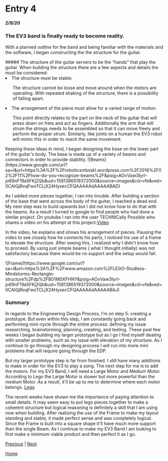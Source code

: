 # Entry 4
##### 2/9/20

### The EV3 band is finally ready to become reality.
<p>With a planned outline for the band and being familiar with the materials and the software, I began constructing the the structure for the guitar. </p>
##### The structure of the guitar servers to be the “hands” that play the guitar. When building the structure there are a few aspects and details the must be considered:

<li>The structure must be stable:</li>
<ul>The structure cannot be loose and move around when the motors are operating. With repeated shaking of the structure, there is a possibility of falling apart. </ul>
<li>The arrangement of the piece must allow for a varied range of motion</li>
<ul>This point directly relates to the part on the neck of  the guitar that will press down on frets and act as fingers. Additionally the arm that will strum the strings needs to be assembled so that it can move freely and perform the proper strum. Similarly, like joints on a human the EV3 robot will mimic this in order to reach the same movement. </ul>


<p>Keeping these ideas in mind, I began designing the base on the lower part of the guitar's body. The base is made up of a variety of beams and connectors in order to provide stability.
![Beams](https://www.google.com/url?sa=i&url=https%3A%2F%2Froboticsmbsskl.wordpress.com%2F2018%2F02%2F11%2Fhow-do-you-recognize-beams%2F&psig=AOvVaw3IyrI-jo69nF19a5FKj2Qb&ust=1581386519372000&source=images&cd=vfe&ved=0CAIQjRxqFwoTCLjX24HyxecCFQAAAAAdAAAAABAD)

As I added more pieces together, I ran into trouble. After building a section of the base that went across the body of the guitar, I reached a dead end. My next step was to build upwards but I did not  know how to do that with the beams. As a result I turned to google to find people who had done a similar project. On youtube I ran into the user TECHNICally Possible who shares a video on his attempt at this project.<a href = "https://www.youtube.com/watch?v=EN-7cMjmFv0">Video </a>

In the video, he explains and shows his arrangement of pieces. Pausing the video to see closely how he connects his parts, I noticed his use of a frame to elevate the structure.  After seeing this, I realized why I didn't know how to proceed. By using just simple beams ( what I thought initially) was not satisfactory because there would be no support and the setup would fall.
</p>
![Frame](https://www.google.com/url?sa=i&url=https%3A%2F%2Fwww.amazon.com%2FLEGO-Studless-Mindstorms-Rectangle-structure%2Fdp%2FB01M0XFHNY&psig=AOvVaw3IyrI-jo69nF19a5FKj2Qb&ust=1581386519372000&source=images&cd=vfe&ved=0CAIQjRxqFwoTCLjX24HyxecCFQAAAAAdAAAAABAJ)

### Summary
<p>
In regards to the Engineering Design Process, I’m on step 5: creating a prototype. But even within this step, I am constantly going back and performing mini-cycle through the entire process: defining my issue  researching, brainstorming, planning, creating, and testing. These past few weeks I began building my larger prototype but as I go I find myself dealing with smaller problems, such as my issue with elevation of my structure. As I continue to go through my designing process I will run into more mini problems that will require going through the EDP.

But my larger prototype step is far from finished. I still have many additions to make in order for the EV3 to play a song. The next step for me is to add the motors. For my EV3 Band, I will need a Large Motor and Medium Motor. According to Lego the Large Motor is slower but more powerful than the medium Motor. As a result, it'll be up to me to determine where each motor belongs.  <a href =https://counties.agrilife.org/gillespie/files/2015/04/EV3-Motors-Sensors-Explained.pdf >Lego </a>


The recent weeks have shown me the importance of paying attention to small details. It may seem easy to put lego pieces together to make a coherent structure but logical reasoning is definitely a skill that I am using now when building. After realizing the use of the Frame to make my layout standing and stable, it made perfect sense and was completely logical. Since the Frame is built into a square shape it'll have much more support than the single Beam. As I continue to make my EV3 Band I am looking to first make a minimum viable product and then perfect it as I go.

</p>


[Previous](entry03.md) | [Next](entry05.md)

[Home](../README.md)